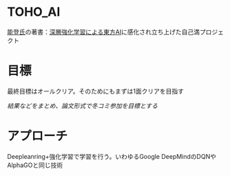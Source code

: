 # TOHO_AI

[能登氏](https://twitter.com/ntddk)の著書：[深層強化学習による東方AI](https://booth.pm/ja/items/245254)に感化され立ち上げた自己満プロジェクト

# 目標
最終目標はオールクリア。そのためにもまずは1面クリアを目指す

*結果などをまとめ、論文形式で冬コミ参加を目標とする*

# アプローチ
Deepleanring+強化学習で学習を行う。いわゆるGoogle DeepMindのDQNやAlphaGOと同じ技術

